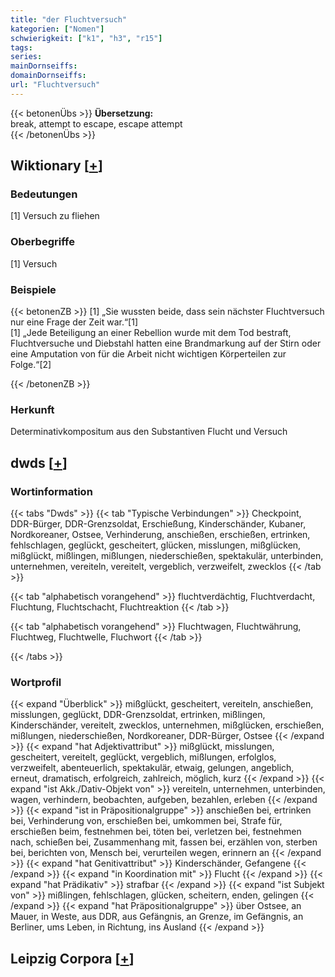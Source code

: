 ```yaml
---
title: "der Fluchtversuch"
kategorien: ["Nomen"]
schwierigkeit: ["k1", "h3", "r15"]
tags:
series:
mainDornseiffs:
domainDornseiffs:
url: "Fluchtversuch"
---
```


{{< betonenÜbs >}}
**Übersetzung:**  
break, attempt  to escape, escape attempt  
{{< /betonenÜbs >}}

## Wiktionary [[+](https://de.wiktionary.org/wiki/Fluchtversuch)]

### Bedeutungen
[1] Versuch zu fliehen  

### Oberbegriffe
[1] Versuch  

### Beispiele
{{< betonenZB >}}
[1] „Sie wussten beide, dass sein nächster Fluchtversuch nur eine Frage der Zeit war.“[1]  
[1] „Jede Beteiligung an einer Rebellion wurde mit dem Tod bestraft, Fluchtversuche und Diebstahl hatten eine Brandmarkung auf der Stirn oder eine Amputation von für die Arbeit nicht wichtigen Körperteilen zur Folge.“[2]  

{{< /betonenZB >}}
### Herkunft
Determinativkompositum aus den Substantiven Flucht und Versuch  



## dwds [[+](https://www.dwds.de/wb/Fluchtversuch)]

### Wortinformation
{{< tabs "Dwds" >}}
{{< tab "Typische Verbindungen" >}}
Checkpoint, DDR-Bürger, DDR-Grenzsoldat, Erschießung, Kinderschänder, Kubaner, Nordkoreaner, Ostsee, Verhinderung, anschießen, erschießen, ertrinken, fehlschlagen, geglückt, gescheitert, glücken, misslungen, mißglücken, mißglückt, mißlingen, mißlungen, niederschießen, spektakulär, unterbinden, unternehmen, vereiteln, vereitelt, vergeblich, verzweifelt, zwecklos
{{< /tab >}}

{{< tab "alphabetisch vorangehend" >}}
fluchtverdächtig, Fluchtverdacht, Fluchtung, Fluchtschacht, Fluchtreaktion
{{< /tab >}}

{{< tab "alphabetisch vorangehend" >}}
Fluchtwagen, Fluchtwährung, Fluchtweg, Fluchtwelle, Fluchwort
{{< /tab >}}

{{< /tabs >}}

### Wortprofil
{{< expand "Überblick" >}} mißglückt, gescheitert, vereiteln, anschießen, misslungen, geglückt, DDR-Grenzsoldat, ertrinken, mißlingen, Kinderschänder, vereitelt, zwecklos, unternehmen, mißglücken, erschießen, mißlungen, niederschießen, Nordkoreaner, DDR-Bürger, Ostsee {{< /expand >}}
{{< expand "hat Adjektivattribut" >}} mißglückt, misslungen, gescheitert, vereitelt, geglückt, vergeblich, mißlungen, erfolglos, verzweifelt, abenteuerlich, spektakulär, etwaig, gelungen, angeblich, erneut, dramatisch, erfolgreich, zahlreich, möglich, kurz {{< /expand >}}
{{< expand "ist Akk./Dativ-Objekt von" >}} vereiteln, unternehmen, unterbinden, wagen, verhindern, beobachten, aufgeben, bezahlen, erleben {{< /expand >}}
{{< expand "ist in Präpositionalgruppe" >}} anschießen bei, ertrinken bei, Verhinderung von, erschießen bei, umkommen bei, Strafe für, erschießen beim, festnehmen bei, töten bei, verletzen bei, festnehmen nach, schießen bei, Zusammenhang mit, fassen bei, erzählen von, sterben bei, berichten von, Mensch bei, verurteilen wegen, erinnern an {{< /expand >}}
{{< expand "hat Genitivattribut" >}} Kinderschänder, Gefangene {{< /expand >}}
{{< expand "in Koordination mit" >}} Flucht {{< /expand >}}
{{< expand "hat Prädikativ" >}} strafbar {{< /expand >}}
{{< expand "ist Subjekt von" >}} mißlingen, fehlschlagen, glücken, scheitern, enden, gelingen {{< /expand >}}
{{< expand "hat Präpositionalgruppe" >}} über Ostsee, an Mauer, in Weste, aus DDR, aus Gefängnis, an Grenze, im Gefängnis, an Berliner, ums Leben, in Richtung, ins Ausland {{< /expand >}}

## Leipzig Corpora [[+](https://corpora.uni-leipzig.de/en/res?word=Fluchtversuch&corpusId=deu_newscrawl-public_2018)]

